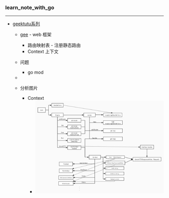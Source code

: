 ### learn_note_with_go

------



- [geektutu系列](https://geektutu.com/)
  
  - [gee](https://geektutu.com/post/gee.html)  - web 框架
  
    - 路由映射表 - 注册静态路由
    - Context 上下文
  
    
  
  - 问题
  
    - go mod
  - 
    
  - 分析图片
    - Context
      - <img src="./image/ch2.jpg" alt="ch2" style="zoom:50%;" />